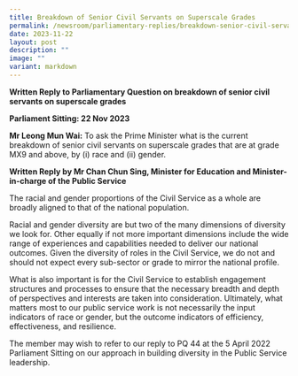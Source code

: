 ```yaml
---
title: Breakdown of Senior Civil Servants on Superscale Grades
permalink: /newsroom/parliamentary-replies/breakdown-senior-civil-servants-superscale-grades/
date: 2023-11-22
layout: post
description: ""
image: ""
variant: markdown
---
```

**Written Reply to Parliamentary Question on breakdown of senior civil servants on superscale grades**

**Parliament Sitting: 22 Nov 2023**

**Mr Leong Mun Wai:** To ask the Prime Minister what is the current breakdown of senior civil servants on superscale grades that are at grade MX9 and above, by (i) race and (ii) gender.

**Written Reply by Mr Chan Chun Sing, Minister for Education and Minister-in-charge of the Public Service**

The racial and gender proportions of the Civil Service as a whole are broadly aligned to that of the national population.  

Racial and gender diversity are but two of the many dimensions of diversity we look for. Other equally if not more important dimensions include the wide range of experiences and capabilities needed to deliver our national outcomes. Given the diversity of roles in the Civil Service, we do not and should not expect every sub-sector or grade to mirror the national profile. 

What is also important is for the Civil Service to establish engagement structures and processes to ensure that the necessary breadth and depth of perspectives and interests are taken into consideration. Ultimately, what matters most to our public service work is not necessarily the input indicators of race or gender, but the outcome indicators of efficiency, effectiveness, and resilience.

The member may wish to refer to our reply to PQ 44 at the 5 April 2022 Parliament Sitting on our approach in building diversity in the Public Service leadership.